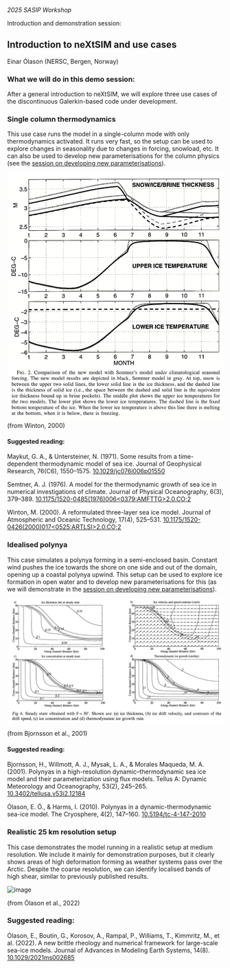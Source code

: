 _2025 SASIP Workshop_

Introduction and demonstration session:

## Introduction to neXtSIM and use cases
Einar Ólason (NERSC, Bergen, Norway)

### What we will do in this demo session:
After a general introduction to neXtSIM, we will explore three use cases of the discontinuous Galerkin-based code under development.

### Single column thermodynamics
This use case runs the model in a single-column mode with only thermodynamics activated. It runs very fast, so the setup can be used to explore changes in seasonality due to changes in forcing, snowload, etc. It can also be used to develop new parameterisations for the column physics (see the [session on developing new parameterisations](../nextsim-param/README.md)).

![image](Winton_2000_Fig2.png)
(from Winton, 2000)


#### Suggested reading:

Maykut, G. A., & Untersteiner, N. (1971). Some results from a time-dependent thermodynamic model of sea ice. Journal of Geophysical Research, 76(C6), 1550–1575. [10.1029/jc076i006p01550](https://doi.org/10.1029/jc076i006p01550)

Semtner, A. J. (1976). A model for the thermodynamic growth of sea ice in numerical investigations of climate. Journal of Physical Oceanography, 6(3), 379–389. [10.1175/1520-0485(1976)006<0379:AMFTTG>2.0.CO;2](https://doi.org/10.1175/1520-0485(1976)006<0379:AMFTTG>2.0.CO;2)

Winton, M. (2000). A reformulated three-layer sea ice model. Journal of Atmospheric and Oceanic Technology, 17(4), 525–531. [10.1175/1520-0426(2000)017<0525:ARTLSI>2.0.CO;2](https://doi.org/10.1175/1520-0426(2000)017<0525:ARTLSI>2.0.CO;2)


### Idealised polynya
This case simulates a polynya forming in a semi-enclosed basin. Constant wind pushes the ice towards the shore on one side and out of the domain, opening up a coastal polynya upwind. This setup can be used to explore ice formation in open water and to develop new parameterisations for this (as we will demonstrate in the [session on developing new parameterisations](../nextsim-param/README.md)).

![image](Bjornsson_etal_2001_Fig6.png)

(from Bjornsson et al., 2001)


#### Suggested reading:

Bjornsson, H., Willmott, A. J., Mysak, L. A., & Morales Maqueda, M. A. (2001). Polynyas in a high-resolution dynamic–thermodynamic sea ice model and their parameterization using flux models. Tellus A: Dynamic Meteorology and Oceanography, 53(2), 245–265. [10.3402/tellusa.v53i2.12184](https://doi.org/10.3402/tellusa.v53i2.12184)

Ólason, E. Ö., & Harms, I. (2010). Polynyas in a dynamic-thermodynamic sea-ice model. The Cryosphere, 4(2), 147–160. [10.5194/tc-4-147-2010](https://doi.org/10.5194/tc-4-147-2010)

### Realistic 25 km resolution setup
This case demonstrates the model running in a realistic setup at medium resolution. We include it mainly for demonstration purposes, but it clearly shows areas of high deformation forming as weather systems pass over the Arctic. Despite the coarse resolution, we can identify localised bands of high shear, similar to previously published results.

![image](Olason_etal_2022_Fig4.png)

(from Ólason et al., 2022)

### Suggested reading:

Ólason, E., Boutin, G., Korosov, A., Rampal, P., Williams, T., Kimmritz, M., et al. (2022). A new brittle rheology and numerical framework for large-scale sea-ice models. Journal of Advances in Modeling Earth Systems, 14(8). [10.1029/2021ms002685](https://doi.org/10.1029/2021ms002685)


